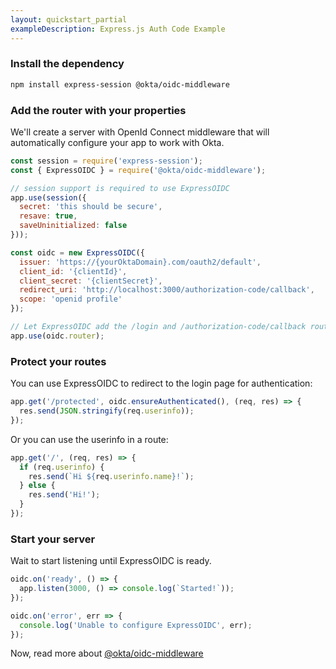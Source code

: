```yaml
---
layout: quickstart_partial
exampleDescription: Express.js Auth Code Example
---
```


### Install the dependency

```bash
npm install express-session @okta/oidc-middleware
```

### Add the router with your properties

We'll create a server with OpenId Connect middleware that will automatically configure your app to work with Okta.

```javascript
const session = require('express-session');
const { ExpressOIDC } = require('@okta/oidc-middleware');

// session support is required to use ExpressOIDC
app.use(session({
  secret: 'this should be secure',
  resave: true,
  saveUninitialized: false
}));

const oidc = new ExpressOIDC({
  issuer: 'https://{yourOktaDomain}.com/oauth2/default',
  client_id: '{clientId}',
  client_secret: '{clientSecret}',
  redirect_uri: 'http://localhost:3000/authorization-code/callback',
  scope: 'openid profile'
});

// Let ExpressOIDC add the /login and /authorization-code/callback routes
app.use(oidc.router);
```

### Protect your routes

You can use ExpressOIDC to redirect to the login page for authentication:

```javascript
app.get('/protected', oidc.ensureAuthenticated(), (req, res) => {
  res.send(JSON.stringify(req.userinfo));
});
```

Or you can use the userinfo in a route:

```javascript
app.get('/', (req, res) => {
  if (req.userinfo) {
    res.send(`Hi ${req.userinfo.name}!`);
  } else {
    res.send('Hi!');
  }
});
```

### Start your server

Wait to start listening until ExpressOIDC is ready.

```javascript
oidc.on('ready', () => {
  app.listen(3000, () => console.log(`Started!`));
});

oidc.on('error', err => {
  console.log('Unable to configure ExpressOIDC', err);
});
```

Now, read more about [@okta/oidc-middleware](https://github.com/okta/okta-oidc-js/tree/master/packages/oidc-middleware)
